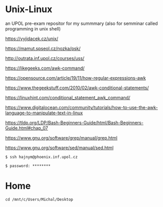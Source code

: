 # Unix-Linux
  an UPOL pre-exam repositor for my summmary (also for semminar called programming in unix shell)
  
  https://vyjidacek.cz/unix/
  
  https://mamut.spseol.cz/nozka/psk/
  
  http://outrata.inf.upol.cz/courses/uss/
  
  https://likegeeks.com/awk-command/

  https://opensource.com/article/19/11/how-regular-expressions-awk
  
  https://www.thegeekstuff.com/2010/02/awk-conditional-statements/
  
  https://linuxhint.com/conditional_statement_awk_command/
  
  https://www.digitalocean.com/community/tutorials/how-to-use-the-awk-language-to-manipulate-text-in-linux
  
  https://tldp.org/LDP/Bash-Beginners-Guide/html/Bash-Beginners-Guide.html#chap_07
  
  https://www.gnu.org/software/grep/manual/grep.html
  
  https://www.gnu.org/software/sed/manual/sed.html
  
    $ ssh hajnym@phoenix.inf.upol.cz
  
    $ password: ********
    
# Home

    cd /mnt/c/Users/Michal/Desktop
